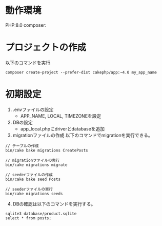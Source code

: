 # 動作環境
PHP:8.0
composer:

# プロジェクトの作成
以下のコマンドを実行
```
composer create-project --prefer-dist cakephp/app:~4.0 my_app_name
```

# 初期設定
1. .envファイルの設定
    - APP_NAME, LOCAL, TIMEZONEを設定
2. DBの設定
    - app_local.phpにdriverとdatabaseを追加
3. migrationファイルの作成
以下のコマンドでmigrationを実行できる。
```
// テーブルの作成
bin/cake bake migrations CreatePosts

// migrationファイルの実行
bin/cake migrations migrate

// seederファイルの作成
bin/cake bake seed Posts

// seederファイルの実行
bin/cake migrations seeds
```

4. DBの確認は以下のコマンドを実行する。
```
sqlite3 database/product.sqlite
select * from posts;
```